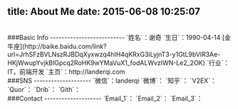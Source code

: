 title: About Me
date: 2015-06-08 10:25:07
---

<br>
###Basic Info
--------------------------
`姓名`：谢奇
`生日`：1990-04-14 [金牛座](http://baike.baidu.com/link?url=JrhSFzBVLNszRJBDqXyxwzq4hIH4qKRxG3iLyjnT3-y1GtL9bVlR3Ae-HKjWwupYvjkBIGpcq2RoHK9wYMaVuX1_fodALWvzIWN-Le2_2OK)
`行业`：IT，前端开发
`主页`：http://landerqi.com

<br>
###SNS
--------------------
`微信`：landerqi
`微博`：<http://weibo.com/104141990>
`知乎`：<http://www.zhihu.com/people/xie-qi-10>
`V2EX`：<http://www.v2ex.com/member/landerqi>
`Quor`：<http://www.quora.com/Qi-Xie-2>
`Drib`：<https://dribbble.com/landerqi>
`Gith`：<https://github.com/landerqi>

<br>
###Contact
--------------------
`Email_1`：<landerqi@126.com>
`Email_2`：<landerqi@qq.com>
`Email_3`：<landerqi@gmail.com>

<br>
<br>

